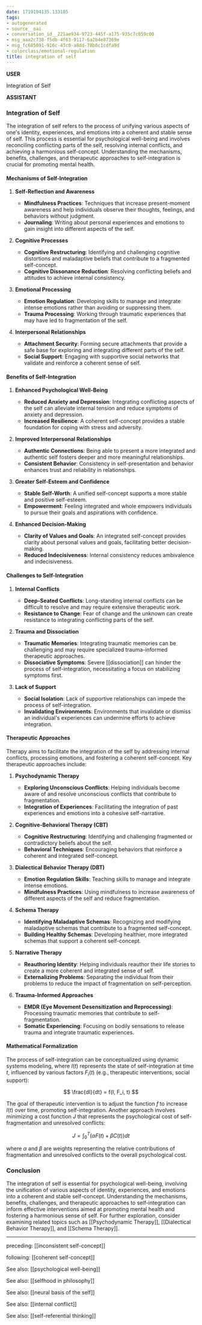 ```yaml
---
date: 1719104135.133105
tags:
- autogenerated
- source__oai
- conversation_id__221ae934-9723-445f-a175-935c7c059c00
- msg_aaa2c738-f5db-4f63-9117-6a2b4e87369e
- msg_fc685091-916c-43c0-a8dd-78b0c1cdfa9d
- colorclass/emotional-regulation
title: integration of self
---
```


**USER**

Integration of Self


**ASSISTANT**

### Integration of Self

The integration of self refers to the process of unifying various aspects of one's identity, experiences, and emotions into a coherent and stable sense of self. This process is essential for psychological well-being and involves reconciling conflicting parts of the self, resolving internal conflicts, and achieving a harmonious self-concept. Understanding the mechanisms, benefits, challenges, and therapeutic approaches to self-integration is crucial for promoting mental health.

#### Mechanisms of Self-Integration

1. **Self-Reflection and Awareness**
   - **Mindfulness Practices**: Techniques that increase present-moment awareness and help individuals observe their thoughts, feelings, and behaviors without judgment.
   - **Journaling**: Writing about personal experiences and emotions to gain insight into different aspects of the self.

2. **Cognitive Processes**
   - **Cognitive Restructuring**: Identifying and challenging cognitive distortions and maladaptive beliefs that contribute to a fragmented self-concept.
   - **Cognitive Dissonance Reduction**: Resolving conflicting beliefs and attitudes to achieve internal consistency.

3. **Emotional Processing**
   - **Emotion Regulation**: Developing skills to manage and integrate intense emotions rather than avoiding or suppressing them.
   - **Trauma Processing**: Working through traumatic experiences that may have led to fragmentation of the self.

4. **Interpersonal Relationships**
   - **Attachment Security**: Forming secure attachments that provide a safe base for exploring and integrating different parts of the self.
   - **Social Support**: Engaging with supportive social networks that validate and reinforce a coherent sense of self.

#### Benefits of Self-Integration

1. **Enhanced Psychological Well-Being**
   - **Reduced Anxiety and Depression**: Integrating conflicting aspects of the self can alleviate internal tension and reduce symptoms of anxiety and depression.
   - **Increased Resilience**: A coherent self-concept provides a stable foundation for coping with stress and adversity.

2. **Improved Interpersonal Relationships**
   - **Authentic Connections**: Being able to present a more integrated and authentic self fosters deeper and more meaningful relationships.
   - **Consistent Behavior**: Consistency in self-presentation and behavior enhances trust and reliability in relationships.

3. **Greater Self-Esteem and Confidence**
   - **Stable Self-Worth**: A unified self-concept supports a more stable and positive self-esteem.
   - **Empowerment**: Feeling integrated and whole empowers individuals to pursue their goals and aspirations with confidence.

4. **Enhanced Decision-Making**
   - **Clarity of Values and Goals**: An integrated self-concept provides clarity about personal values and goals, facilitating better decision-making.
   - **Reduced Indecisiveness**: Internal consistency reduces ambivalence and indecisiveness.

#### Challenges to Self-Integration

1. **Internal Conflicts**
   - **Deep-Seated Conflicts**: Long-standing internal conflicts can be difficult to resolve and may require extensive therapeutic work.
   - **Resistance to Change**: Fear of change and the unknown can create resistance to integrating conflicting parts of the self.

2. **Trauma and Dissociation**
   - **Traumatic Memories**: Integrating traumatic memories can be challenging and may require specialized trauma-informed therapeutic approaches.
   - **Dissociative Symptoms**: Severe [[dissociation]] can hinder the process of self-integration, necessitating a focus on stabilizing symptoms first.

3. **Lack of Support**
   - **Social Isolation**: Lack of supportive relationships can impede the process of self-integration.
   - **Invalidating Environments**: Environments that invalidate or dismiss an individual's experiences can undermine efforts to achieve integration.

#### Therapeutic Approaches

Therapy aims to facilitate the integration of the self by addressing internal conflicts, processing emotions, and fostering a coherent self-concept. Key therapeutic approaches include:

1. **Psychodynamic Therapy**
   - **Exploring Unconscious Conflicts**: Helping individuals become aware of and resolve unconscious conflicts that contribute to fragmentation.
   - **Integration of Experiences**: Facilitating the integration of past experiences and emotions into a cohesive self-narrative.

2. **Cognitive-Behavioral Therapy (CBT)**
   - **Cognitive Restructuring**: Identifying and challenging fragmented or contradictory beliefs about the self.
   - **Behavioral Techniques**: Encouraging behaviors that reinforce a coherent and integrated self-concept.

3. **Dialectical Behavior Therapy (DBT)**
   - **Emotion Regulation Skills**: Teaching skills to manage and integrate intense emotions.
   - **Mindfulness Practices**: Using mindfulness to increase awareness of different aspects of the self and reduce fragmentation.

4. **Schema Therapy**
   - **Identifying Maladaptive Schemas**: Recognizing and modifying maladaptive schemas that contribute to a fragmented self-concept.
   - **Building Healthy Schemas**: Developing healthier, more integrated schemas that support a coherent self-concept.

5. **Narrative Therapy**
   - **Reauthoring Identity**: Helping individuals reauthor their life stories to create a more coherent and integrated sense of self.
   - **Externalizing Problems**: Separating the individual from their problems to reduce the impact of fragmentation on self-perception.

6. **Trauma-Informed Approaches**
   - **EMDR (Eye Movement Desensitization and Reprocessing)**: Processing traumatic memories that contribute to self-fragmentation.
   - **Somatic Experiencing**: Focusing on bodily sensations to release trauma and integrate traumatic experiences.

#### Mathematical Formalization

The process of self-integration can be conceptualized using dynamic systems modeling, where $I(t)$ represents the state of self-integration at time $t$, influenced by various factors $F_i(t)$ (e.g., therapeutic interventions, social support):

$$
\frac{dI}{dt} = f(I, F_i, t)
$$

The goal of therapeutic intervention is to adjust the function $f$ to increase $I(t)$ over time, promoting self-integration. Another approach involves minimizing a cost function $J$ that represents the psychological cost of self-fragmentation and unresolved conflicts:

$$
J = \int_{0}^{T} \left( \alpha F(t) + \beta C(t) \right) dt
$$

where $\alpha$ and $\beta$ are weights representing the relative contributions of fragmentation and unresolved conflicts to the overall psychological cost.

### Conclusion

The integration of self is essential for psychological well-being, involving the unification of various aspects of identity, experiences, and emotions into a coherent and stable self-concept. Understanding the mechanisms, benefits, challenges, and therapeutic approaches to self-integration can inform effective interventions aimed at promoting mental health and fostering a harmonious sense of self. For further exploration, consider examining related topics such as [[Psychodynamic Therapy]], [[Dialectical Behavior Therapy]], and [[Schema Therapy]].


---

preceding: [[inconsistent self-concept]]  


following: [[coherent self-concept]]

See also: [[psychological well-being]]


See also: [[selfhood in philosophy]]


See also: [[neural basis of the self]]


See also: [[internal conflict]]


See also: [[self-referential thinking]]